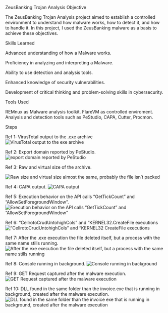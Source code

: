 ZeusBanking Trojan Analysis
Objective

The ZeusBanking Trojan Analysis project aimed to establish a controlled environment to understand how malware works, how to detect it, and how to handle it. In this project, I used the ZeusBanking malware as a basis to achieve these objectives.

Skills Learned

Advanced understanding of how a Malware works.

Proficiency in analyzing and interpreting a Malware.

Ability to use detection and analysis tools.

Enhanced knowledge of security vulnerabilities.

Development of critical thinking and problem-solving skills in cybersecurity.

Tools Used

REMnux as Malware analysis toolkit.
FlareVM as controlled enviroment.
Analysis and detection tools such as PeStudio, CAPA, Cutter, Procmon.

Steps

Ref 1: VirusTotal output to the .exe archive
![VirusTotal output to the  exe archive](https://github.com/user-attachments/assets/3f26ef0b-d898-44ed-ba83-70728c7151cf)

Ref 2: Export domain reported by PeStudio.
![export domain reported by PeStudio](https://github.com/user-attachments/assets/5166fd1d-f53e-4853-a748-6f49b70fa2ed)

Ref 3: Raw and virtual size of the archive.

![Raw size and virtual size almost the same, probably the file isn’t packed](https://github.com/user-attachments/assets/ac8469b1-0f63-41aa-9b42-0b586aba4c84)

Ref 4: CAPA output.
![CAPA output](https://github.com/user-attachments/assets/80725249-a537-46dd-8ab2-1997f24f76d4)

Ref 5: Execution behavior on the API calls “GetTickCount” and “AllowSetForegroundWindow”.
![Execution behavior on the API calls “GetTickCount” and “AllowSetForegroundWindow”](https://github.com/user-attachments/assets/7783e9ac-f03f-4c9d-8f13-d443993b81d5)

Ref 6: “CellrotoCrudUntohighCols” and “KERNEL32.CreateFile executions
![“CellrotoCrudUntohighCols” and “KERNEL32 CreateFile executions](https://github.com/user-attachments/assets/bcddf630-01a9-4b7a-997f-53b8e3719ad3)

Ref 7: After the .exe execution the file deleted itself, but a process with the same name stills running.
![After the  exe execution the file deleted itself, but a process with the same name stills running](https://github.com/user-attachments/assets/1340db04-1c1e-4284-af05-2cb2734d4e61)

Ref 8: Console running in background.
![Console running in background](https://github.com/user-attachments/assets/6c0162b4-281d-4f38-b05d-a39fc7112d71)

Ref 9: GET Request captured after the malware execution.
![GET Request captured after the malware execution](https://github.com/user-attachments/assets/823caeb4-7b63-41a9-95f4-00414fada462)

Ref 10: DLL found in the same folder than the invoice.exe that is running in background, created after the malware execution.
![DLL found in the same folder than the invoice exe that is running in background, created after the malware execution](https://github.com/user-attachments/assets/abdea71d-2e0a-4b2a-9b6c-b0ad22d1ac2b)
